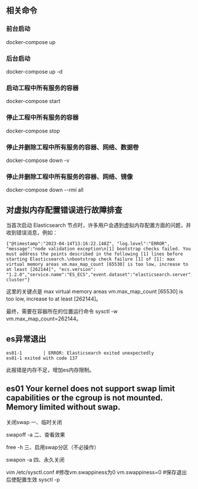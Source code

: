## 相关命令

### 前台启动

docker-compose up

### 后台启动

docker-compose up -d

### 启动工程中所有服务的容器

docker-compose start

### 停止工程中所有服务的容器

docker-compose stop

### 停止并删除工程中所有服务的容器、网络、数据卷

docker-compose down -v

### 停止并删除工程中所有服务的容器、网络、镜像

docker-compose down --rmi all

## 对虚拟内存配置错误进行故障排查
当首次启动 Elasticsearch 节点时，许多用户会遇到虚拟内存配置方面的问题，并收到错误消息，例如：
```
{"@timestamp":"2023-04-14T13:16:22.148Z", "log.level":"ERROR", "message":"node validation exception\n[1] bootstrap checks failed. You must address the points described in the following [1] lines before starting Elasticsearch.\nbootstrap check failure [1] of [1]: max virtual memory areas vm.max_map_count [65530] is too low, increase to at least [262144]", "ecs.version": "1.2.0","service.name":"ES_ECS","event.dataset":"elasticsearch.server","process.thread.name":"main","log.logger":"org.elasticsearch.bootstrap.Elasticsearch","elasticsearch.node.name":"es01","elasticsearch.cluster.name":"docker-cluster"}
```
这里的关键点是 max virtual memory areas vm.max_map_count [65530] is too low, increase to at least [262144]。

最终，需要在容器所在的位置运行命令 sysctl -w vm.max_map_count=262144。

## es异常退出

```
es01-1        | ERROR: Elasticsearch exited unexpectedly
es01-1 exited with code 137    
```
此报错是内存不足，增加es内存限制。
## es01 Your kernel does not support swap limit capabilities or the cgroup is not mounted. Memory limited without swap.
关闭swap
一、临时关闭

swapoff -a
二、查看效果

free -h
三、启用swap分区（不必操作）

swapon -a
四、永久关闭

vim /etc/sysctl.conf
#修改vm.swappiness为0
vm.swappiness=0
#保存退出后使配置生效
sysctl -p
